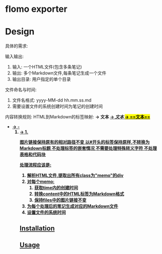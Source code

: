 # flomo exporter

# Design

具体的需求:

输入输出:

1. 输入: 一个HTML文件(包含多条笔记)
2. 输出: 多个Markdown文件,每条笔记生成一个文件
3. 输出目录: 用户指定的单个目录

文件命名与时间:
1. 文件名格式: yyyy-MM-dd hh.mm.ss.md
2. 需要设置文件的系统创建时间为笔记的创建时间

内容转换规则:
HTML到Markdown的标签映射:
<strong> → **文本**
<u> → _文本_
<mark> → ==文本==
<ul><li> → -
<ol><li> → 1.

图片链接保持原有的相对路径不变
以#开头的标签保持原样,不转换为Markdown标题
不处理标签的嵌套情况
不需要处理特殊转义字符
不处理表格和代码块

处理流程应该是:

1. 解析HTML文件,提取出所有class为"memo"的div
2. 对每个memo:
    1. 获取time内的创建时间
    2. 转换content中的HTML标签为Markdown格式
    3. 保持files中的图片链接不变
3. 为每个处理后的笔记生成对应的Markdown文件
4. 设置文件的系统时间

## Installation

## Usage
